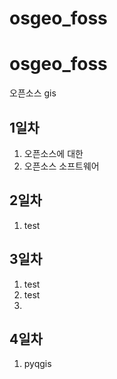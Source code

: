 # osgeo_foss
# osgeo_foss
오픈소스 gis

## 1일차
1. 오픈소스에 대한 
2. 오픈소스 소프트웨어

## 2일차
1. test
## 3일차
1. test
2. test
3. 
## 4일차
1. pyqgis
